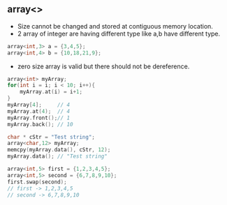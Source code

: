 ## array<> ##
- Size cannot be changed and stored at contiguous memory location.
- 2 array of integer are having different type like a,b have different type.
```cpp
array<int,3> a = {3,4,5};
array<int,4> b = {10,18,21,9};
```
- zero size array is valid but there should not be dereference.

```cpp
array<int> myArray;
for(int i = i; i < 10; i++){
    myArray.at(i) = i+1;
}
myArray[4];     // 4
myArray.at(4);  // 4
myArray.front();// 1
myArray.back(); // 10
```
```cpp
char * cStr = "Test string";
array<char,12> myArray;
memcpy(myArray.data(), cStr, 12);
myArray.data(); // "Test string"
```
```cpp
array<int,5> first = {1,2,3,4,5};
array<int,5> second = {6,7,8,9,10};
first.swap(second);
// first -> 1,2,3,4,5
// second -> 6,7,8,9,10
```

